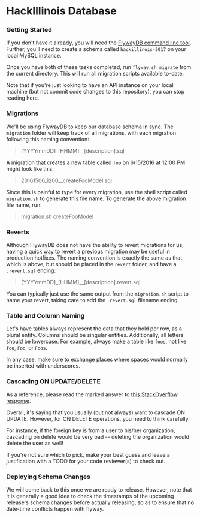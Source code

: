 # HackIllinois Database

### Getting Started
If you don't have it already, you will need the [FlywayDB command line tool](http://flywaydb.org/documentation/commandline/). Further, you'll need to create a schema called `hackillinois-2017` on your local MySQL instance.

Once you have both of these tasks completed, run `flyway.sh migrate` from the current directory. This will run all migration scripts available to-date.

Note that if you're just looking to have an API instance on your local machine (but not commit code changes to this repository), you can stop reading here.

### Migrations
We'll be using FlywayDB to keep our database schema in sync. The `migration` folder will keep track of all migrations, with each migration following this naming convention:
> [YYYYmmDD]\_[HHMM]\__[description].sql

A migration that creates a new table called `foo` on 6/15/2016 at 12:00 PM might look like this:

> 20161506\_1200__createFooModel.sql

Since this is painful to type for every migration, use the shell script called `migration.sh` to generate this file name. To generate the above migration file name, run:

> migration.sh createFooModel

### Reverts
Although FlywayDB does not have the ability to revert migrations for us, having a quick way to revert a previous migration may be useful in production hotfixes. The naming convention is exactly the same as that which is above, but should be placed in the `revert` folder, and have a `.revert.sql` ending:

> [YYYYmmDD]\_[HHMM]\__[description].revert.sql

You can typically just use the same output from the `migration.sh` script to name your revert, taking care to add the `.revert.sql` filename ending.

### Table and Column Naming
Let's have tables always represent the data that they hold per row, as a plural entity. Columns should be singular entities. Additionally, all letters should be lowercase. For example, always make a table like `foos`, not like `foo`, `Foo`, or `Foos`.

In any case, make sure to exchange places where spaces would normally be inserted with underscores.

### Cascading ON UPDATE/DELETE
As a reference, please read the marked answer to [this StackOverflow response](http://stackoverflow.com/questions/6720050/foreign-key-varraints-when-to-use-on-update-and-on-delete).

Overall, it's saying that you usually (but not always) want to cascade ON UPDATE. However, for ON DELETE operations, you need to think carefully.

For instance, if the foreign key is from a user to his/her organization, cascading on delete would be very bad -- deleting the organization would delete
the user as well!

If you're not sure which to pick, make your best guess and leave a justification with a TODO for your code reviewer(s) to check out.

### Deploying Schema Changes

We will come back to this once we are ready to release. However, note that it is generally a good idea to check the timestamps of the upcoming release's
schema changes before actually releasing, so as to ensure that no date-time conflicts happen with flyway.

